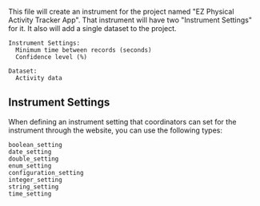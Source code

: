 This file will create an instrument for the project named "EZ Physical Activity Tracker App".  That instrument will have two "Instrument Settings" for it.  It also will add a single dataset to the project.

```
Instrument Settings:
  Minimum time between records (seconds)
  Confidence level (%)
```

```
Dataset:
  Activity data
```

## Instrument Settings
When defining an instrument setting that coordinators can set for the instrument through the website, you can use the following types:

```
boolean_setting
date_setting
double_setting
enum_setting
configuration_setting
integer_setting
string_setting
time_setting
```